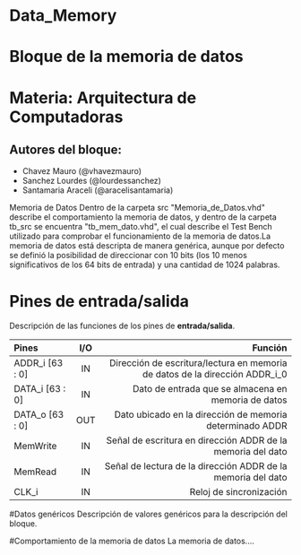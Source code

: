 # Data_Memory
# Bloque de la memoria de datos

# Materia: Arquitectura de Computadoras
## Autores del bloque:
- Chavez Mauro (@vhavezmauro) 
- Sanchez Lourdes (@lourdessanchez)
- Santamaria Araceli (@aracelisantamaria)

Memoria de Datos
Dentro de la carpeta src "Memoria_de_Datos.vhd" describe el comportamiento la memoria de datos, y dentro de la carpeta tb_src se encuentra "tb_mem_dato.vhd", el cual describe el Test Bench utilizado para comprobar el funcionamiento de la memoria de datos.La memoria de datos está descripta de manera genérica, aunque por defecto se definió la posibilidad de direccionar con 10 bits (los 10 menos significativos de los 64 bits de entrada) y una cantidad de 1024 palabras.

# Pines de entrada/salida
Descripción de las funciones de los pines de **entrada/salida**.

| Pines                | I/O      |   Función                                                |
| :---                 |  :----:  |          ---:                                            |
|ADDR_i [63 : 0]       | IN       | Dirección de escritura/lectura en memoria de datos de la dirección ADDR_i_0   |
|DATA_i [63 : 0]       | IN       | Dato de entrada  que se almacena en memoria de datos |
|DATA_o [63 : 0]       | OUT      | Dato ubicado en la dirección de memoria determinado ADDR    |
|MemWrite              | IN       | Señal de escritura en dirección ADDR de la memoria del dato   |
|MemRead               | IN       | Señal de lectura de la dirección ADDR de la memoria del dato   |
|CLK_i                 | IN       | Reloj de sincronización |

#Datos genéricos
Descripción de valores genéricos para la descripción del bloque.


#Comportamiento de la memoria de datos
La memoria de datos....
